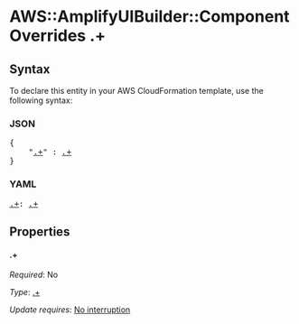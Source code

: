 # AWS::AmplifyUIBuilder::Component Overrides .+

## Syntax

To declare this entity in your AWS CloudFormation template, use the following syntax:

### JSON

<pre>
{
    "<a href="#.+" title=".+">.+</a>" : <i><a href="overrides-.+.md">.+</a></i>
}
</pre>

### YAML

<pre>
<a href="#.+" title=".+">.+</a>: <i><a href="overrides-.+.md">.+</a></i>
</pre>

## Properties

#### \.+

_Required_: No

_Type_: <a href="overrides-.+.md">.+</a>

_Update requires_: [No interruption](https://docs.aws.amazon.com/AWSCloudFormation/latest/UserGuide/using-cfn-updating-stacks-update-behaviors.html#update-no-interrupt)

